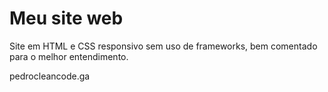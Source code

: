 # Meu site web

Site em HTML e CSS responsivo sem uso de frameworks, bem comentado para o melhor entendimento.

pedrocleancode.ga
